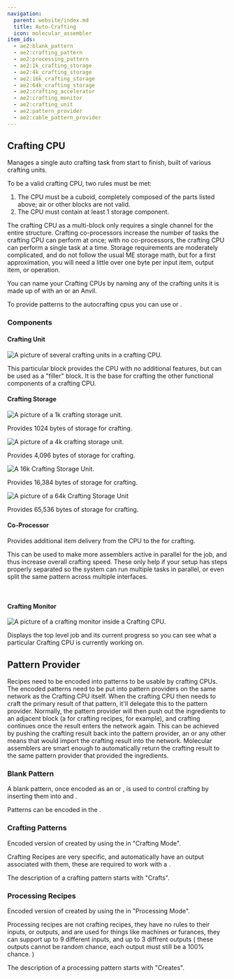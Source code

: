 ```yaml
---
navigation:
  parent: website/index.md
  title: Auto-Crafting
  icon: molecular_assembler
item_ids:
  - ae2:blank_pattern
  - ae2:crafting_pattern
  - ae2:processing_pattern
  - ae2:1k_crafting_storage
  - ae2:4k_crafting_storage
  - ae2:16k_crafting_storage
  - ae2:64k_crafting_storage
  - ae2:crafting_accelerator
  - ae2:crafting_monitor
  - ae2:crafting_unit
  - ae2:pattern_provider
  - ae2:cable_pattern_provider
---
```


## Crafting CPU

Manages a single auto crafting task from start to finish, built of various crafting units.

To be a valid crafting CPU, two rules must be met:

1. The CPU must be a cuboid, completely composed of the parts listed above; air or other blocks are not valid.
2. The CPU must contain at least 1 storage component.

The crafting CPU as a multi-block only requires a single channel for the
entire structure. Crafting co-processors increase the number of tasks the
crafting CPU can perform at once; with no co-processors, the crafting CPU can
perform a single task at a time. Storage requirements are moderately
complicated, and do not follow the usual ME storage math, but for a first
approximation, you will need a little over one byte per input item, output
item, or operation.

You can name your Crafting CPUs by naming any of the crafting units it is made up of with
an <ItemLink id="inscriber"/> or an Anvil.

To provide patterns to the autocrafting cpus you can use <ItemLink id="interface"/>
or <ItemLink id="level_emitter"/>.

### Components

#### Crafting Unit

![A picture of several crafting units in a crafting CPU.](../assets/large/craftingunit.png)

This particular block provides the CPU with no additional features, but can be used as a "filler" block.
It is the base for crafting the other functional components of a crafting CPU.

#### Crafting Storage

![A picture of a 1k crafting storage unit.](../assets/large/crafting1k.png)

Provides 1024 bytes of storage for crafting.

<RecipeFor id="1k_crafting_storage" />

![A picture of a 4k crafting storage unit.](../assets/large/crafting4k.png)

Provides 4,096 bytes of storage for crafting.

<RecipeFor id="4k_crafting_storage" />

![A 16k Crafting Storage Unit.](../assets/large/crafting16k.png)

Provides 16,384 bytes of storage for crafting.

<RecipeFor id="16k_crafting_storage" />

![A picture of a 64k Crafting Storage Unit](../assets/large/crafting64k.png)

Provides 65,536 bytes of storage for crafting.

<RecipeFor id="64k_crafting_storage" />

#### Co-Processor

<FloatingImage src="../assets/large/craftingco.png" align="left" alt="A picture of several Co Processors in a Crafting CPU" />
Provides additional item delivery from the CPU to the <ItemLink id="pattern_provider"/> for
crafting.

This can be used to make more assemblers active in parallel for the job, and
thus increase overall crafting speed. These only help if your setup has steps
properly separated so the system can run multiple tasks in parallel, or even
split the same pattern across multiple interfaces.

<RecipeFor id="crafting_accelerator" />

<br clear="all" />

#### Crafting Monitor

![A picture of a crafting monitor inside a Crafting CPU.](../assets/large/craftingmonitor.png)

Displays the top level job and its current progress so you can see what a particular Crafting CPU is currently
working on.

<RecipeFor id="crafting_monitor" />

## Pattern Provider

Recipes need to be encoded into patterns to be usable by crafting CPUs. The encoded patterns need to be put
into pattern providers on the same network as the Crafting CPU itself. When the crafting CPU then
needs to craft the primary result of that pattern, it'll delegate this to the
pattern provider. Normally, the pattern provider will then push out the
ingredients to an adjacent block (a <ItemLink id="molecular_assembler"/> for crafting recipes, for example),
and crafting continues once the result enters the network again.
This can be achieved by pushing the crafting result back into the pattern provider,
an <ItemLink id="interface" /> or any other means that would import the crafting result into the network. Molecular
assemblers are smart enough to automatically return the crafting result to the same pattern provider that provided
the ingredients.

<RecipeFor id="pattern_provider" />
<RecipeFor id="cable_pattern_provider" />

### Blank Pattern

A blank pattern, once encoded as an <ItemLink id="crafting_pattern"/>
or <ItemLink id="processing_pattern"/>, is used to control
crafting by inserting them into <ItemLink id="molecular_assembler"/> and <ItemLink
id="pattern_provider"/>.

Patterns can be encoded in the <ItemLink id="pattern_encoding_terminal" />.

<RecipeFor id="blank_pattern" />

### Crafting Patterns

Encoded version of <ItemLink id="blank_pattern"/> created by using
the <ItemLink id="pattern_encoding_terminal"/> in "Crafting Mode".

Crafting Recipes are very specific, and automatically have an output
associated with them, these are required to work with a <ItemLink
id="molecular_assembler"/>.

The description of a crafting pattern starts with "Crafts".

### Processing Recipes

Encoded version of <ItemLink id="blank_pattern"/> created by using
the <ItemLink id="pattern_encoding_terminal"/> in "Processing Mode".

Processing recipes are not crafting recipes, they have no rules to their
inputs, or outputs, and are used for things like machines or furances, they
can support up to 9 different inputs, and up to 3 diffrent outputs ( these
outputs cannot be random chance, each output must still be a 100% chance. )

The description of a processing pattern starts with "Creates".
